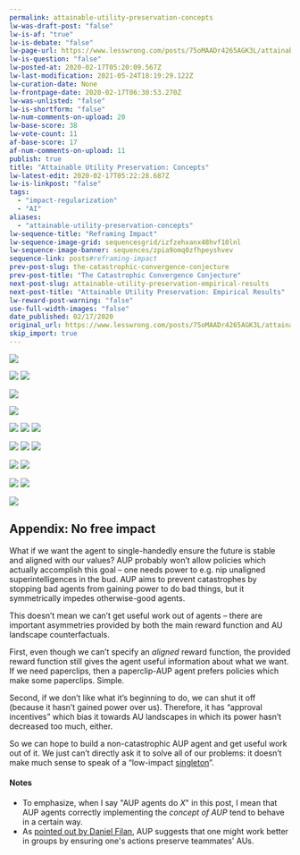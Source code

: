 ```yaml
---
permalink: attainable-utility-preservation-concepts
lw-was-draft-post: "false"
lw-is-af: "true"
lw-is-debate: "false"
lw-page-url: https://www.lesswrong.com/posts/75oMAADr4265AGK3L/attainable-utility-preservation-concepts
lw-is-question: "false"
lw-posted-at: 2020-02-17T05:20:09.567Z
lw-last-modification: 2021-05-24T18:19:29.122Z
lw-curation-date: None
lw-frontpage-date: 2020-02-17T06:30:53.270Z
lw-was-unlisted: "false"
lw-is-shortform: "false"
lw-num-comments-on-upload: 20
lw-base-score: 38
lw-vote-count: 11
af-base-score: 17
af-num-comments-on-upload: 11
publish: true
title: "Attainable Utility Preservation: Concepts"
lw-latest-edit: 2020-02-17T05:22:28.687Z
lw-is-linkpost: "false"
tags: 
  - "impact-regularization"
  - "AI"
aliases: 
  - "attainable-utility-preservation-concepts"
lw-sequence-title: "Reframing Impact"
lw-sequence-image-grid: sequencesgrid/izfzehxanx48hvf10lnl
lw-sequence-image-banner: sequences/zpia9omq0zfhpeyshvev
sequence-link: posts#reframing-impact
prev-post-slug: the-catastrophic-convergence-conjecture
prev-post-title: "The Catastrophic Convergence Conjecture"
next-post-slug: attainable-utility-preservation-empirical-results
next-post-title: "Attainable Utility Preservation: Empirical Results"
lw-reward-post-warning: "false"
use-full-width-images: "false"
date_published: 02/17/2020
original_url: https://www.lesswrong.com/posts/75oMAADr4265AGK3L/attainable-utility-preservation-concepts
skip_import: true
---
```

![](https://assets.turntrout.com/static/images/posts/hTnYTsJ.avif)

![](https://i.imgur.com/gwVocUy.png) ![](https://assets.turntrout.com/static/images/posts/KPv2beS.avif)

![](https://assets.turntrout.com/static/images/posts/MYNBKOe.avif)

![](https://i.imgur.com/ZK2qYPZ.png)

![](https://i.imgur.com/lk8Keid.png) ![](https://assets.turntrout.com/static/images/posts/kMBZK6d.avif) ![](https://i.imgur.com/FXlUiYj.png)

![](https://assets.turntrout.com/static/images/posts/hHVvk0Q.avif) ![](https://assets.turntrout.com/static/images/posts/3NMSHHl.avif) ![](https://assets.turntrout.com/static/images/posts/BtzHnUq.avif)

![](https://assets.turntrout.com/static/images/posts/MzW64A5.avif) ![](https://assets.turntrout.com/static/images/posts/mOWK65o.avif)

![](https://i.imgur.com/VDQiChW.png) ![](https://assets.turntrout.com/static/images/posts/jtxMXJe.avif)

![](https://i.imgur.com/7KcMK3J.png)

## Appendix: No free impact

What if we want the agent to single-handedly ensure the future is stable and aligned with our values? AUP probably won’t allow policies which actually accomplish this goal – one needs power to e.g. nip unaligned superintelligences in the bud. AUP aims to prevent catastrophes by stopping bad agents from gaining power to do bad things, but it symmetrically impedes otherwise-good agents.

This doesn’t mean we can’t get useful work out of agents – there are important asymmetries provided by both the main reward function and AU landscape counterfactuals.

First, even though we can’t specify an _aligned_ reward function, the provided reward function still gives the agent useful information about what we want. If we need paperclips, then a paperclip-AUP agent prefers policies which make some paperclips. Simple.

Second, if we don’t like what it’s beginning to do, we can shut it off (because it hasn’t gained power over us). Therefore, it has “approval incentives” which bias it towards AU landscapes in which its power hasn’t decreased too much, either.

So we can hope to build a non-catastrophic AUP agent and get useful work out of it. We just can’t directly ask it to solve all of our problems: it doesn’t make much sense to speak of a “low-impact [singleton](https://lesswrong.com/tag/singleton)”.

#### Notes

- To emphasize, when I say "AUP agents do $X$" in this post, I mean that AUP agents correctly implementing the _concept of AUP_ tend to behave in a certain way.
- As [pointed out by Daniel Filan](https://www.lesswrong.com/posts/yEa7kwoMpsBgaBCgb/towards-a-new-impact-measure#jJrCTRwTZDZDc3XLx), AUP suggests that one might work better in groups by ensuring one's actions preserve teammates' AUs.